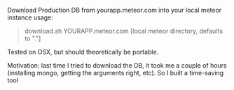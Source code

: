 Download Production DB from yourapp.meteor.com into your local meteor instance
usage:

> download.sh YOURAPP.meteor.com [local meteor directory, defaults to "."]

Tested on OSX, but should theoretically be portable.

Motivation: last time I tried to download the DB, it took me a couple of hours (installing mongo, getting the arguments right, etc).  So I built a time-saving tool
